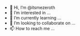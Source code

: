 - 👋 Hi, I’m @itsmezeroth
- 👀 I’m interested in ...
- 🌱 I’m currently learning ...
- 💞️ I’m looking to collaborate on ...
- 📫 How to reach me ...

<!---
itsmezeroth/itsmezeroth is a ✨ special ✨ repository because its `README.md` (this file) appears on your GitHub profile.
You can click the Preview link to take a look at your changes.
--->
